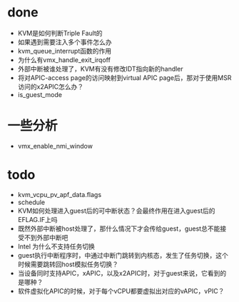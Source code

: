 # done
- KVM是如何判断Triple Fault的
- 如果遇到需要注入多个事件怎么办
- kvm_queue_interrupt函数的作用
- 为什么有vmx_handle_exit_irqoff
- 外部中断被谁处理了，KVM有没有修改IDT指向新的handler
- 将对APIC-access page的访问映射到virtual APIC page后，那对于使用MSR访问的x2APIC怎么办？
- is_guest_mode

# 一些分析
- vmx_enable_nmi_window



# todo
- kvm_vcpu_pv_apf_data.flags
- schedule
- KVM如何处理进入guest后的可中断状态？会最终作用在进入guest后的EFLAG.IF上吗
- 既然外部中断被host处理了，那什么情况下才会传给guest，guest总不能接受不到外部中断吧
- Intel 为什么不支持任务切换
- guest执行中断程序时，中通过中断门跳转到内核态，发生了任务切换，这个时候需要跳转回host模拟任务切换？
- 当设备同时支持APIC，xAPIC，以及x2APIC时，对于guest来说，它看到的是哪种？
- 软件虚拟化APIC的时候，对于每个vCPU都要虚拟出对应的vAPIC，vPIC？